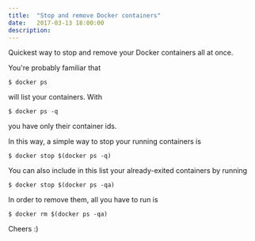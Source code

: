 ```yaml
---
title:  "Stop and remove Docker containers"
date:   2017-03-13 18:00:00
description:
---
```


Quickest way to stop and remove your Docker containers all at once.

You're probably familiar that

```
$ docker ps
```

will list your containers. With

```
$ docker ps -q
```

you have only their container ids.

In this way, a simple way to stop your running containers is

```
$ docker stop $(docker ps -q)
```

You can also include in this list your already-exited containers by running

```
$ docker stop $(docker ps -qa)
```

In order to remove them, all you have to run is

```
$ docker rm $(docker ps -qa)
```

Cheers :)